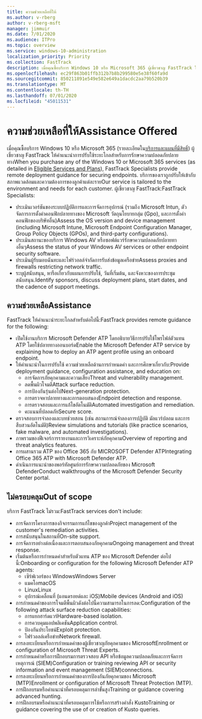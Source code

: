 ```yaml
---
title: ความช่วยเหลือที่ให้
ms.author: v-rberg
author: v-rberg-msft
manager: jimmuir
ms.date: 7/01/2020
ms.audience: ITPro
ms.topic: overview
ms.service: windows-10-administration
localization_priority: Priority
ms.collection: FastTrack
description: เมื่อคุณซื้อบริการ Windows 10 หรือ Microsoft 365 ผู้เชี่ยวชาญ FastTrack ให้คําแนะนําการปรับใช้ระยะไกลสําหรับรักษาความปลอดภัยปลายทาง บริการของเราถูกปรับให้เข้ากับสภาพแวดล้อมและความต้องการของลูกค้าแต่ละราย
ms.openlocfilehash: ec29f863b01ffb312b7b8b299580e5e38f60fa9d
ms.sourcegitcommit: 850211891e549e582e649a1dacdc2aa79b520b39
ms.translationtype: MT
ms.contentlocale: th-TH
ms.lasthandoff: 07/01/2020
ms.locfileid: "45011531"
---
```

# <a name="assistance-offered"></a><span data-ttu-id="251d1-104">ความช่วยเหลือที่ให้</span><span class="sxs-lookup"><span data-stu-id="251d1-104">Assistance Offered</span></span>  

<span data-ttu-id="251d1-105">เมื่อคุณซื้อบริการ Windows 10 หรือ Microsoft 365 (รายละเอียดใน[บริการและแผนที่มีสิทธิ์](M365-eligible-services-and-plans.md)) ผู้เชี่ยวชาญ FastTrack ให้คําแนะนําการปรับใช้ระยะไกลสําหรับการรักษาความปลอดภัยปลายทาง</span><span class="sxs-lookup"><span data-stu-id="251d1-105">When you purchase any of the Windows 10 or Microsoft 365 services (as detailed in [Eligible Services and Plans](M365-eligible-services-and-plans.md)), FastTrack Specialists provide remote deployment guidance for securing endpoints.</span></span> <span data-ttu-id="251d1-106">บริการของเราถูกปรับให้เข้ากับสภาพแวดล้อมและความต้องการของลูกค้าแต่ละราย</span><span class="sxs-lookup"><span data-stu-id="251d1-106">Our service is tailored to the environment and needs for each customer.</span></span> <span data-ttu-id="251d1-107">ผู้เชี่ยวชาญ FastTrack:</span><span class="sxs-lookup"><span data-stu-id="251d1-107">FastTrack Specialists:</span></span>
- <span data-ttu-id="251d1-108">ประเมินเวอร์ชันของระบบปฏิบัติการและการจัดการอุปกรณ์ (รวมถึง Microsoft Intun, ตัวจัดการการตั้งค่าคอนฟิกปลายทางของ Microsoft วัตถุนโยบายกลุ่ม (Gpo), และการตั้งค่าคอนฟิกของบริษัทอื่น)</span><span class="sxs-lookup"><span data-stu-id="251d1-108">Assess the OS version and device management (including Microsoft Intune, Microsoft Endpoint Configuration Manager, Group Policy Objects (GPOs), and third-party configurations).</span></span>
- <span data-ttu-id="251d1-109">ประเมินสถานะของบริการ Windows AV หรือซอฟต์แวร์รักษาความปลอดภัยปลายทางอื่นๆ</span><span class="sxs-lookup"><span data-stu-id="251d1-109">Assess the status of your Windows AV services or other endpoint security software.</span></span>
- <span data-ttu-id="251d1-110">ประเมินผู้รับมอบฉันทะและไฟร์วอลล์จํากัดการรับส่งข้อมูลเครือข่าย</span><span class="sxs-lookup"><span data-stu-id="251d1-110">Assess proxies and firewalls restricting network traffic.</span></span>
- <span data-ttu-id="251d1-111">ระบุผู้สนับสนุน, หารือเกี่ยวกับแผนการปรับใช้, วันที่เริ่มต้น, และจังหวะของการประชุมสนับสนุน.</span><span class="sxs-lookup"><span data-stu-id="251d1-111">Identify sponsors, discuss deployment plans, start dates, and the cadence of support meetings.</span></span>

## <a name="assistance"></a><span data-ttu-id="251d1-112">ความช่วยเหลือ</span><span class="sxs-lookup"><span data-stu-id="251d1-112">Assistance</span></span>

<span data-ttu-id="251d1-113">FastTrack ให้คําแนะนําระยะไกลสําหรับต่อไปนี้:</span><span class="sxs-lookup"><span data-stu-id="251d1-113">FastTrack provides remote guidance for the following:</span></span>
- <span data-ttu-id="251d1-114">เปิดใช้งานบริการ Microsoft Defender ATP โดยอธิบายวิธีการปรับใช้โพรไฟล์ตัวแทน ATP โดยใช้ปลายทางออนบอร์ด</span><span class="sxs-lookup"><span data-stu-id="251d1-114">Enable the Microsoft Defender ATP service by explaining how to deploy an ATP agent profile using an onboard endpoint.</span></span>
- <span data-ttu-id="251d1-115">ให้คําแนะนําในการปรับใช้ ความช่วยเหลือด้านการกําหนดค่า และการศึกษาเกี่ยวกับ:</span><span class="sxs-lookup"><span data-stu-id="251d1-115">Provide deployment guidance, configuration assistance, and education on:</span></span>
    - <span data-ttu-id="251d1-116">การจัดการภัยคุกคามและความเสี่ยง</span><span class="sxs-lookup"><span data-stu-id="251d1-116">Threat and vulnerability management.</span></span>
    - <span data-ttu-id="251d1-117">ลดพื้นผิวโจมตี</span><span class="sxs-lookup"><span data-stu-id="251d1-117">Attack surface reduction.</span></span>
    - <span data-ttu-id="251d1-118">การป้องกันรุ่นต่อไป</span><span class="sxs-lookup"><span data-stu-id="251d1-118">Next-generation protection.</span></span>
    - <span data-ttu-id="251d1-119">การตรวจหาปลายทางและการตอบสนอง</span><span class="sxs-lookup"><span data-stu-id="251d1-119">Endpoint detection and response.</span></span>
    - <span data-ttu-id="251d1-120">การตรวจสอบและการแก้ไขอัตโนมัติ</span><span class="sxs-lookup"><span data-stu-id="251d1-120">Automated investigation and remediation.</span></span>
    - <span data-ttu-id="251d1-121">คะแนนที่ปลอดภัย</span><span class="sxs-lookup"><span data-stu-id="251d1-121">Secure score.</span></span>
- <span data-ttu-id="251d1-122">ตรวจสอบการจําลองและบทช่วยสอน (เช่น สถานการณ์จําลองการปฏิบัติ มัลแวร์ปลอม และการสืบสวนอัตโนมัติ)</span><span class="sxs-lookup"><span data-stu-id="251d1-122">Review simulations and tutorials (like practice scenarios, fake malware, and automated investigations).</span></span>
- <span data-ttu-id="251d1-123">ภาพรวมของฟีเจอร์การรายงานและการวิเคราะห์ภัยคุกคาม</span><span class="sxs-lookup"><span data-stu-id="251d1-123">Overview of reporting and threat analytics features.</span></span>
- <span data-ttu-id="251d1-124">การผสานรวม ATP ของ Office 365 กับ MICROSOFT Defender ATP</span><span class="sxs-lookup"><span data-stu-id="251d1-124">Integrating Office 365 ATP with Microsoft Defender ATP.</span></span>
- <span data-ttu-id="251d1-125">ดําเนินการแนะนําของพอร์ทัลศูนย์การรักษาความปลอดภัยของ Microsoft Defender</span><span class="sxs-lookup"><span data-stu-id="251d1-125">Conduct walkthroughs of the Microsoft Defender Security Center portal.</span></span>

## <a name="out-of-scope"></a><span data-ttu-id="251d1-126">ไม่ครอบคลุม</span><span class="sxs-lookup"><span data-stu-id="251d1-126">Out of scope</span></span>

<span data-ttu-id="251d1-127">บริการ FastTrack ไม่รวม:</span><span class="sxs-lookup"><span data-stu-id="251d1-127">FastTrack services don't include:</span></span>
- <span data-ttu-id="251d1-128">การจัดการโครงการของกิจกรรมการแก้ไขของลูกค้า</span><span class="sxs-lookup"><span data-stu-id="251d1-128">Project management of the customer's remediation activities.</span></span>
- <span data-ttu-id="251d1-129">การสนับสนุนในสถานที่</span><span class="sxs-lookup"><span data-stu-id="251d1-129">On-site support.</span></span>
- <span data-ttu-id="251d1-130">การจัดการอย่างต่อเนื่องและการตอบสนองภัยคุกคาม</span><span class="sxs-lookup"><span data-stu-id="251d1-130">Ongoing management and threat response.</span></span>
- <span data-ttu-id="251d1-131">เริ่มต้นหรือการกําหนดค่าสําหรับตัวแทน ATP ของ Microsoft Defender ต่อไปนี้:</span><span class="sxs-lookup"><span data-stu-id="251d1-131">Onboarding or configuration for the following Microsoft Defender ATP agents:</span></span>
   - <span data-ttu-id="251d1-132">เซิร์ฟเวอร์ของ Windows</span><span class="sxs-lookup"><span data-stu-id="251d1-132">Windows Server</span></span>
   - <span data-ttu-id="251d1-133">แมคโอ</span><span class="sxs-lookup"><span data-stu-id="251d1-133">macOS</span></span>
   - <span data-ttu-id="251d1-134">Linux</span><span class="sxs-lookup"><span data-stu-id="251d1-134">Linux</span></span>
   - <span data-ttu-id="251d1-135">อุปกรณ์เคลื่อนที่ (แอนดรอยด์และ iOS)</span><span class="sxs-lookup"><span data-stu-id="251d1-135">Mobile devices (Android and iOS)</span></span>
- <span data-ttu-id="251d1-136">การกําหนดค่าของการโจมตีพื้นผิวดังต่อไปนี้ความสามารถในการลด:</span><span class="sxs-lookup"><span data-stu-id="251d1-136">Configuration of the following attack surface reduction capabilities:</span></span>
    - <span data-ttu-id="251d1-137">การแยกฮาร์ดแวร์</span><span class="sxs-lookup"><span data-stu-id="251d1-137">Hardware-based isolation.</span></span>
    - <span data-ttu-id="251d1-138">การควบคุมแอปพลิเคชัน</span><span class="sxs-lookup"><span data-stu-id="251d1-138">Application control.</span></span>
    - <span data-ttu-id="251d1-139">ป้องกันประโยชน์</span><span class="sxs-lookup"><span data-stu-id="251d1-139">Exploit protection.</span></span>
    - <span data-ttu-id="251d1-140">ไฟร์วอลล์เครือข่าย</span><span class="sxs-lookup"><span data-stu-id="251d1-140">Network firewall.</span></span>
- <span data-ttu-id="251d1-141">การลงทะเบียนหรือการกําหนดค่าของผู้เชี่ยวชาญภัยคุกคามของ Microsoft</span><span class="sxs-lookup"><span data-stu-id="251d1-141">Enrollment or configuration of Microsoft Threat Experts.</span></span>
- <span data-ttu-id="251d1-142">การกําหนดค่าหรือการฝึกอบรมการตรวจสอบ API หรือข้อมูลความปลอดภัยและการจัดการเหตุการณ์ (SIEM)</span><span class="sxs-lookup"><span data-stu-id="251d1-142">Configuration or training reviewing API or security information and event management (SIEM)connections.</span></span>
- <span data-ttu-id="251d1-143">การลงทะเบียนหรือการกําหนดค่าของการป้องกันภัยคุกคามของ Microsoft (MTP)</span><span class="sxs-lookup"><span data-stu-id="251d1-143">Enrollment or configuration of Microsoft Threat Protection (MTP).</span></span>
- <span data-ttu-id="251d1-144">การฝึกอบรมหรือคําแนะนําที่ครอบคลุมการล่าขั้นสูง</span><span class="sxs-lookup"><span data-stu-id="251d1-144">Training or guidance covering advanced hunting.</span></span>
- <span data-ttu-id="251d1-145">การฝึกอบรมหรือคําแนะนําที่ครอบคลุมการใช้หรือการสร้างคําสั่ง Kusto</span><span class="sxs-lookup"><span data-stu-id="251d1-145">Training or guidance covering the use of or creation of Kusto queries.</span></span>
